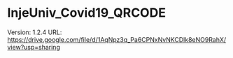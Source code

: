 # InjeUniv_Covid19_QRCODE
Version: 1.2.4
URL: https://drive.google.com/file/d/1AqNpz3q_Pa6CPNxNvNKCDlk8eNO9RahX/view?usp=sharing
